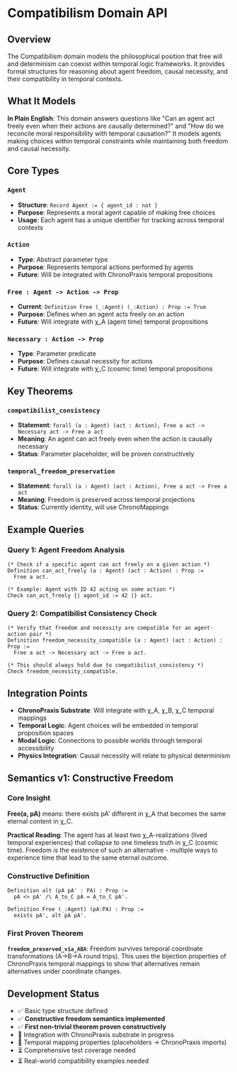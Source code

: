 # Compatibilism Domain API

## Overview

The Compatibilism domain models the philosophical position that free will and determinism can coexist within temporal logic frameworks. It provides formal structures for reasoning about agent freedom, causal necessity, and their compatibility in temporal contexts.

## What It Models

**In Plain English**: This domain answers questions like "Can an agent act freely even when their actions are causally determined?" and "How do we reconcile moral responsibility with temporal causation?" It models agents making choices within temporal constraints while maintaining both freedom and causal necessity.

## Core Types

### `Agent`
- **Structure**: `Record Agent := { agent_id : nat }`
- **Purpose**: Represents a moral agent capable of making free choices
- **Usage**: Each agent has a unique identifier for tracking across temporal contexts

### `Action`
- **Type**: Abstract parameter type
- **Purpose**: Represents temporal actions performed by agents
- **Future**: Will be integrated with ChronoPraxis temporal propositions

### `Free : Agent -> Action -> Prop`
- **Current**: `Definition Free (_:Agent) (_:Action) : Prop := True`
- **Purpose**: Defines when an agent acts freely on an action
- **Future**: Will integrate with χ_A (agent time) temporal propositions

### `Necessary : Action -> Prop`
- **Type**: Parameter predicate
- **Purpose**: Defines causal necessity for actions
- **Future**: Will integrate with χ_C (cosmic time) temporal propositions

## Key Theorems

### `compatibilist_consistency`
- **Statement**: `forall (a : Agent) (act : Action), Free a act -> Necessary act -> Free a act`
- **Meaning**: An agent can act freely even when the action is causally necessary
- **Status**: Parameter placeholder, will be proven constructively

### `temporal_freedom_preservation`
- **Statement**: `forall (a : Agent) (act : Action), Free a act -> Free a act`
- **Meaning**: Freedom is preserved across temporal projections
- **Status**: Currently identity, will use ChronoMappings

## Example Queries

### Query 1: Agent Freedom Analysis
```coq
(* Check if a specific agent can act freely on a given action *)
Definition can_act_freely (a : Agent) (act : Action) : Prop :=
  Free a act.

(* Example: Agent with ID 42 acting on some action *)
Check can_act_freely {| agent_id := 42 |} act.
```

### Query 2: Compatibilist Consistency Check
```coq
(* Verify that freedom and necessity are compatible for an agent-action pair *)
Definition freedom_necessity_compatible (a : Agent) (act : Action) : Prop :=
  Free a act -> Necessary act -> Free a act.

(* This should always hold due to compatibilist_consistency *)
Check freedom_necessity_compatible.
```

## Integration Points

- **ChronoPraxis Substrate**: Will integrate with χ_A, χ_B, χ_C temporal mappings
- **Temporal Logic**: Agent choices will be embedded in temporal proposition spaces
- **Modal Logic**: Connections to possible worlds through temporal accessibility
- **Physics Integration**: Causal necessity will relate to physical determinism

## Semantics v1: Constructive Freedom

### Core Insight
**Free(a, pA)** means: there exists pA' different in χ_A that becomes the same eternal content in χ_C.

**Practical Reading**: The agent has at least two χ_A-realizations (lived temporal experiences) that collapse to one timeless truth in χ_C (cosmic time). Freedom is the existence of such an alternative - multiple ways to experience time that lead to the same eternal outcome.

### Constructive Definition
```coq
Definition alt (pA pA' : PA) : Prop :=
  pA <> pA' /\ A_to_C pA = A_to_C pA'.

Definition Free (_:Agent) (pA:PA) : Prop :=
  exists pA', alt pA pA'.
```

### First Proven Theorem
**`freedom_preserved_via_ABA`**: Freedom survives temporal coordinate transformations (A→B→A round trips). This uses the bijection properties of ChronoPraxis temporal mappings to show that alternatives remain alternatives under coordinate changes.

## Development Status

- ✅ Basic type structure defined
- ✅ **Constructive freedom semantics implemented**
- ✅ **First non-trivial theorem proven constructively**
- 🔄 Integration with ChronoPraxis substrate in progress
- 🔄 Temporal mapping properties (placeholders → ChronoPraxis imports)
- ⏳ Comprehensive test coverage needed
- ⏳ Real-world compatibility examples needed
